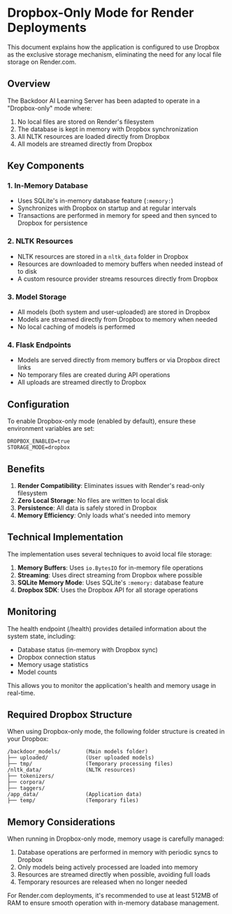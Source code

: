 # Dropbox-Only Mode for Render Deployments

This document explains how the application is configured to use Dropbox as the exclusive storage mechanism, eliminating the need for any local file storage on Render.com.

## Overview

The Backdoor AI Learning Server has been adapted to operate in a "Dropbox-only" mode where:

1. No local files are stored on Render's filesystem
2. The database is kept in memory with Dropbox synchronization
3. All NLTK resources are loaded directly from Dropbox
4. All models are streamed directly from Dropbox

## Key Components

### 1. In-Memory Database

- Uses SQLite's in-memory database feature (`:memory:`)
- Synchronizes with Dropbox on startup and at regular intervals
- Transactions are performed in memory for speed and then synced to Dropbox for persistence

### 2. NLTK Resources

- NLTK resources are stored in a `nltk_data` folder in Dropbox
- Resources are downloaded to memory buffers when needed instead of to disk
- A custom resource provider streams resources directly from Dropbox

### 3. Model Storage

- All models (both system and user-uploaded) are stored in Dropbox
- Models are streamed directly from Dropbox to memory when needed
- No local caching of models is performed

### 4. Flask Endpoints

- Models are served directly from memory buffers or via Dropbox direct links
- No temporary files are created during API operations
- All uploads are streamed directly to Dropbox

## Configuration

To enable Dropbox-only mode (enabled by default), ensure these environment variables are set:

```
DROPBOX_ENABLED=true
STORAGE_MODE=dropbox
```

## Benefits

1. **Render Compatibility**: Eliminates issues with Render's read-only filesystem
2. **Zero Local Storage**: No files are written to local disk
3. **Persistence**: All data is safely stored in Dropbox
4. **Memory Efficiency**: Only loads what's needed into memory

## Technical Implementation

The implementation uses several techniques to avoid local file storage:

1. **Memory Buffers**: Uses `io.BytesIO` for in-memory file operations
2. **Streaming**: Uses direct streaming from Dropbox where possible
3. **SQLite Memory Mode**: Uses SQLite's `:memory:` database feature
4. **Dropbox SDK**: Uses the Dropbox API for all storage operations

## Monitoring

The health endpoint (/health) provides detailed information about the system state, including:

- Database status (in-memory with Dropbox sync)
- Dropbox connection status
- Memory usage statistics
- Model counts

This allows you to monitor the application's health and memory usage in real-time.

## Required Dropbox Structure

When using Dropbox-only mode, the following folder structure is created in your Dropbox:

```
/backdoor_models/        (Main models folder)
├── uploaded/            (User uploaded models)
├── tmp/                 (Temporary processing files)
/nltk_data/              (NLTK resources)
├── tokenizers/          
├── corpora/             
├── taggers/             
/app_data/               (Application data)
├── temp/                (Temporary files)
```

## Memory Considerations

When running in Dropbox-only mode, memory usage is carefully managed:

1. Database operations are performed in memory with periodic syncs to Dropbox
2. Only models being actively processed are loaded into memory
3. Resources are streamed directly when possible, avoiding full loads
4. Temporary resources are released when no longer needed

For Render.com deployments, it's recommended to use at least 512MB of RAM to ensure smooth operation with in-memory database management.
